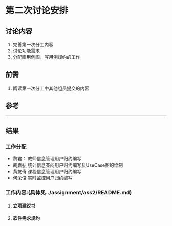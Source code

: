 # 第二次讨论安排

## 讨论内容
1. 完善第一次分工内容
2. 讨论功能需求
3. 分配画用例图，写用例规约的工作

## 前需
1. 阅读第一次分工中其他组员提交的内容

## 参考

***
## 结果

### 工作分配
- 黎君： 教师信息管理用户归约编写
- 胡嘉弘 统计信息查阅用户归约编写及UseCase图的绘制
- 黄友奇 课程信息管理用户归约编写
- 何荣俊 实时监控用户归约编写
    

### 工作内容:(具体见../assignment/ass2/README.md)
1. #### 立项建议书
2. #### 软件需求规约

